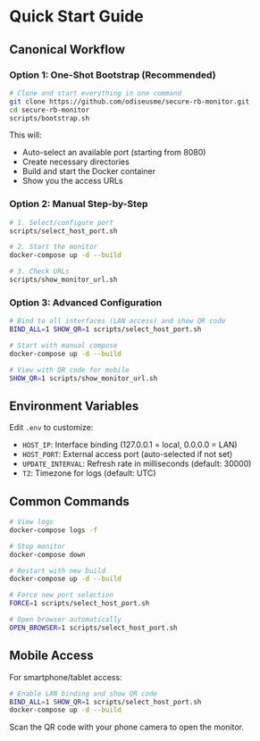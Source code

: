 # Quick Start Guide

## Canonical Workflow

### Option 1: One-Shot Bootstrap (Recommended)
```bash
# Clone and start everything in one command
git clone https://github.com/odiseusme/secure-rb-monitor.git
cd secure-rb-monitor
scripts/bootstrap.sh
```

This will:
- Auto-select an available port (starting from 8080)
- Create necessary directories
- Build and start the Docker container
- Show you the access URLs

### Option 2: Manual Step-by-Step
```bash
# 1. Select/configure port
scripts/select_host_port.sh

# 2. Start the monitor
docker-compose up -d --build

# 3. Check URLs
scripts/show_monitor_url.sh
```

### Option 3: Advanced Configuration
```bash
# Bind to all interfaces (LAN access) and show QR code
BIND_ALL=1 SHOW_QR=1 scripts/select_host_port.sh

# Start with manual compose
docker-compose up -d --build

# View with QR code for mobile
SHOW_QR=1 scripts/show_monitor_url.sh
```

## Environment Variables

Edit `.env` to customize:
- `HOST_IP`: Interface binding (127.0.0.1 = local, 0.0.0.0 = LAN)
- `HOST_PORT`: External access port (auto-selected if not set)
- `UPDATE_INTERVAL`: Refresh rate in milliseconds (default: 30000)
- `TZ`: Timezone for logs (default: UTC)

## Common Commands

```bash
# View logs
docker-compose logs -f

# Stop monitor
docker-compose down

# Restart with new build
docker-compose up -d --build

# Force new port selection
FORCE=1 scripts/select_host_port.sh

# Open browser automatically
OPEN_BROWSER=1 scripts/select_host_port.sh
```

## Mobile Access

For smartphone/tablet access:
```bash
# Enable LAN binding and show QR code
BIND_ALL=1 SHOW_QR=1 scripts/select_host_port.sh
docker-compose up -d --build
```

Scan the QR code with your phone camera to open the monitor.